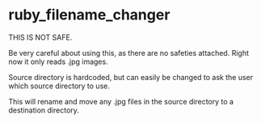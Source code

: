# ruby_filename_changer

THIS IS NOT SAFE.

Be very careful about using this, as there are no safeties attached. Right now it only reads
.jpg images. 

Source directory is hardcoded, but can easily be changed to ask the user which source
directory to use. 

This will rename and move any .jpg files in the source directory to a destination directory.

